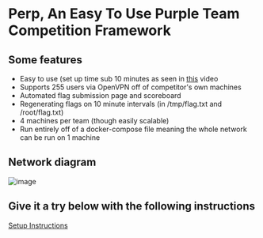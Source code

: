 # Perp, An Easy To Use Purple Team Competition Framework

## Some features
 - Easy to use (set up time sub 10 minutes as seen in [this](./FinalVideo.mp4) video
 - Supports 255 users via OpenVPN off of competitor's own machines
 - Automated flag submission page and scoreboard
 - Regenerating flags on 10 minute intervals (in /tmp/flag.txt and /root/flag.txt)
 - 4 machines per team (though easily scalable)
 - Run entirely off of a docker-compose file meaning the whole network can be run on 1 machine

## Network diagram
![image](https://github.com/user-attachments/assets/8e7f3635-7b9f-4424-bbdc-72ab096b0499)

## Give it a try below with the following instructions
[Setup Instructions](./SetupInstructions.md)
